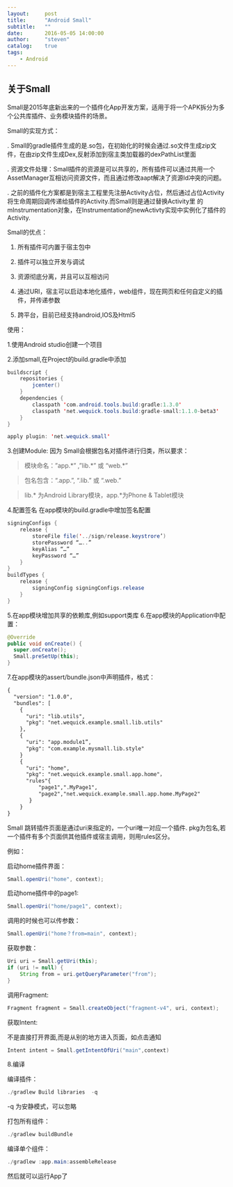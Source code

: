 ```yaml
---
layout:     post
title:      "Android Small"
subtitle:   ""
date:       2016-05-05 14:00:00
author:     "steven"
catalog:    true
tags:
    - Android
---
```



关于Small
---

Small是2015年底新出来的一个插件化App开发方案，适用于将一个APK拆分为多个公共库插件、业务模块插件的场景。

Small的实现方式：

. Small的gradle插件生成的是.so包，在初始化的时候会通过.so文件生成zip文件，在由zip文件生成Dex,反射添加到宿主类加载器的dexPathList里面

. 资源文件处理：Small插件的资源是可以共享的，所有插件可以通过共用一个AssetManager互相访问资源文件，而且通过修改aapt解决了资源Id冲突的问题。

. 之前的插件化方案都是到宿主工程里先注册Activity占位，然后通过占位Activity将生命周期回调传递给插件的Activity.而Small则是通过替换Activity里    的mInstrumentation对象，在Instrumentation的newActivty实现中实例化了插件的Activity.

Small的优点：

1. 所有插件可内置于宿主包中

2. 插件可以独立开发与调试

3. 资源彻底分离，并且可以互相访问

4. 通过URI，宿主可以启动本地化插件，web组件，现在网页和任何自定义的插件，并传递参数

5. 跨平台，目前已经支持android,IOS及Html5

使用：

1.使用Android studio创建一个项目


2.添加small,在Project的build.gradle中添加


```java
buildscript {
    repositories {
        jcenter()
    }
    dependencies {
        classpath 'com.android.tools.build:gradle:1.3.0'
        classpath 'net.wequick.tools.build:gradle-small:1.1.0-beta3'
    }
}

apply plugin: 'net.wequick.small'
```

3.创建Module:
  因为 Small会根据包名对插件进行归类，所以要求：
    
  >模块命名：”app.\*” ,”lib.\*” 或 “web.\*”
  
  >包名包含：“.app.”, “.lib.” 或 “.web.”

  >lib.* 为Android Library模块，app.*为Phone & Tablet模块

4.配置签名
 在app模块的build.gradle中增加签名配置

```java
signingConfigs {
    release {
        storeFile file('../sign/release.keystrore’)
        storePassword “…..”
        keyAlias “…”
        keyPassword “…”
    }
}
buildTypes {
    release {
        signingConfig signingConfigs.release
    }
}
```

5.在app模块增加共享的依赖库,例如support类库
 6.在app模块的Application中配置：

 ```java
@Override
public void onCreate() {
   super.onCreate();
   Small.preSetUp(this);
}
```    

7.在app模块的assert/bundle.json中声明插件，格式：

```xml
{
  "version": "1.0.0",
  "bundles": [
    {
      "uri": "lib.utils",
      "pkg": "net.wequick.example.small.lib.utils"
    },
    {
      "uri": "app.module1”,
      "pkg": "com.example.mysmall.lib.style"
    }
    {
      "uri": "home",
      "pkg": "net.wequick.example.small.app.home"，
      "rules"{
          "page1",".MyPage1",
          "page2","net.wequick.example.small.app.home.MyPage2"
       }
    }
}
```

Small 跳转插件页面是通过uri来指定的，一个uri唯一对应一个插件. pkg为包名,若一个插件有多个页面供其他插件或宿主调用，则用rules区分。

例如：

启动home插件界面：

```java
Small.openUri("home", context);
```

启动home插件中的page1:

```java
Small.openUri("home/page1", context);
```

调用的时候也可以传参数：

```java
Small.openUri("home？from=main", context);
```


获取参数：

```java
Uri uri = Small.getUri(this);
if (uri != null) {
    String from = uri.getQueryParameter("from");
}
```

调用Fragment:

```java
Fragment fragment = Small.createObject("fragment-v4", uri, context);
```

获取Intent:

不是直接打开界面,而是从别的地方进入页面，如点击通知

```java
Intent intent = Small.getIntentOfUri("main",context)
```

8.编译

  编译插件：

```java
./gradlew Build libraries  -q
```
  -q 为安静模式，可以忽略

   打包所有组件：

```java
./gradlew buildBundle
```

  编译单个组件：

```java
./gradlew :app.main:assembleRelease
```

 然后就可以运行App了
